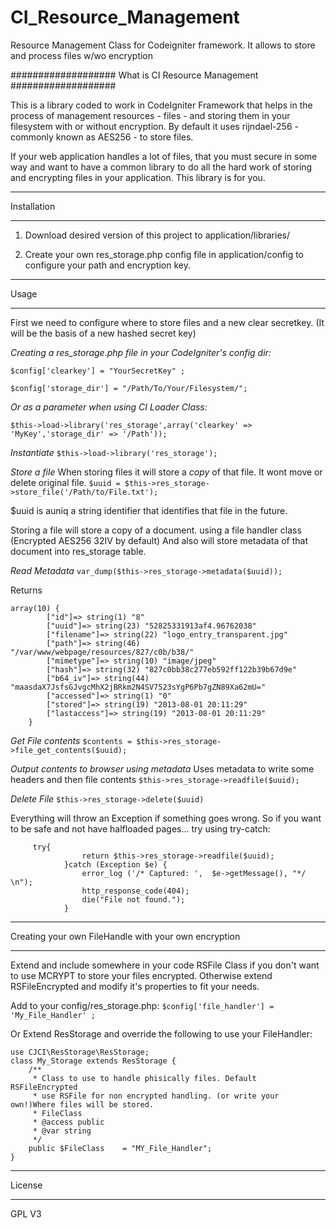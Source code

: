 CI_Resource_Management
======================

Resource Management Class for Codeigniter framework. It allows to store and 
process files w/wo encryption



###################
What is CI Resource Management
###################

This is a library coded to work in CodeIgniter Framework that helps in the
process of management resources - files - and storing them in your filesystem
with or without encryption. By default it uses rijndael-256 - commonly known
as AES256 - to store files.

If your web application handles a lot of files, that you must secure in some
way and want to have a common library to do all the hard work of storing and
encrypting files in your application. This library is for you.
 


************
Installation
************

1. Download desired version of this project to application/libraries/

2. Create your own res_storage.php config file in application/config
   to configure your path and encryption key.



************
Usage
************

First we need to configure where to store files and a new clear secretkey. 
(It will be the basis of a 
new hashed secret key)

*Creating a res_storage.php file in your CodeIgniter's config dir:*
 
`$config['clearkey'] = "YourSecretKey" ;`  

`$config['storage_dir'] = "/Path/To/Your/Filesystem/";` 

*Or as a parameter when using CI Loader Class:*

`$this->load->library('res_storage',array('clearkey' => 'MyKey','storage_dir' => '/Path'));`

*Instantiate*
`$this->load->library('res_storage');`

*Store a file* 
When storing files it will store a *copy* of that file. 
It wont move or delete original file.
`$uuid = $this->res_storage->store_file('/Path/to/File.txt');`

$uuid is auniq a string identifier that identifies that file in the future.

Storing a file will store a copy of a document. using a file handler class 
(Encrypted AES256 32IV by default)
And also will store metadata of that document into res_storage table. 

*Read Metadata*
`var_dump($this->res_storage->metadata($uuid));`

Returns
```
array(10) { 
		["id"]=> string(1) "8" 
		["uuid"]=> string(23) "52825331913af4.96762038" 
		["filename"]=> string(22) "logo_entry_transparent.jpg" 
		["path"]=> string(46) "/var/www/webpage/resources/827/c0b/b38/" 
		["mimetype"]=> string(10) "image/jpeg" 
		["hash"]=> string(32) "827c0bb38c277eb592ff122b39b67d9e" 
		["b64_iv"]=> string(44) "maasdaX7JsfsGJvgcMhX2jBRkm2N4SV7523sYgP6Pb7gZN89Xa62mU=" 
		["accessed"]=> string(1) "0" 
		["stored"]=> string(19) "2013-08-01 20:11:29" 
		["lastaccess"]=> string(19) "2013-08-01 20:11:29" 
	}
```

*Get File contents*
`$contents = $this->res_storage->file_get_contents($uuid);`

*Output contents to browser using metadata*
Uses metadata to write some headers and then file contents
`$this->res_storage->readfile($uuid);`

*Delete File*
`$this->res_storage->delete($uuid)`

Everything will throw an Exception if something goes wrong.
So if you want to be safe and not have halfloaded pages... try using 
try-catch:

```
	 try{
                return $this->res_storage->readfile($uuid);
            }catch (Exception $e) {
                error_log ('/* Captured: ',  $e->getMessage(), "*/ \n");
                http_response_code(404);
                die("File not found.");
            }
```

************
Creating your own FileHandle with your own encryption
************

Extend and include somewhere in your code RSFile Class if you don't want to use 
MCRYPT to store your files encrypted.
Otherwise extend RSFileEncrypted and modify it's properties to fit your needs.

Add to your config/res_storage.php:
`$config['file_handler'] = 'My_File_Handler' ;`

Or Extend ResStorage and override the following to use your FileHandler:

```
use CJCI\ResStorage\ResStorage;
class My_Storage extends ResStorage {
	/**
     * Class to use to handle phisically files. Default RSFileEncrypted
	 * use RSFile for non encrypted handling. (or write your own!)Where files will be stored.
     * FileClass
     * @access public
     * @var string
     */
	public $FileClass    = "MY_File_Handler";
}
```



*******
License
*******

GPL V3

